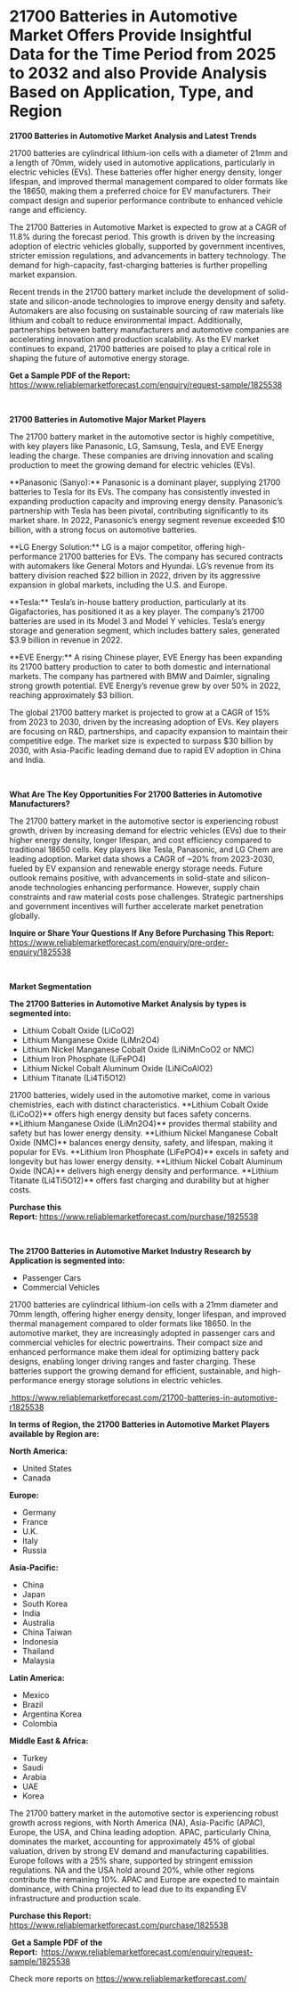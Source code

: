 <p><h1>21700 Batteries in Automotive Market Offers Provide Insightful Data for the Time Period from 2025 to 2032 and also Provide Analysis Based on Application, Type, and Region</h1></p><p><strong>21700 Batteries in Automotive Market Analysis and Latest Trends</strong></p>
<p><p>21700 batteries are cylindrical lithium-ion cells with a diameter of 21mm and a length of 70mm, widely used in automotive applications, particularly in electric vehicles (EVs). These batteries offer higher energy density, longer lifespan, and improved thermal management compared to older formats like the 18650, making them a preferred choice for EV manufacturers. Their compact design and superior performance contribute to enhanced vehicle range and efficiency.</p><p>The 21700 Batteries in Automotive Market is expected to grow at a CAGR of 11.8% during the forecast period. This growth is driven by the increasing adoption of electric vehicles globally, supported by government incentives, stricter emission regulations, and advancements in battery technology. The demand for high-capacity, fast-charging batteries is further propelling market expansion.</p><p>Recent trends in the 21700 battery market include the development of solid-state and silicon-anode technologies to improve energy density and safety. Automakers are also focusing on sustainable sourcing of raw materials like lithium and cobalt to reduce environmental impact. Additionally, partnerships between battery manufacturers and automotive companies are accelerating innovation and production scalability. As the EV market continues to expand, 21700 batteries are poised to play a critical role in shaping the future of automotive energy storage.</p></p>
<p><strong>Get a Sample PDF of the Report:&nbsp;</strong> <a href="https://www.reliablemarketforecast.com/enquiry/request-sample/1825538?utm_campaign=1170&utm_medium=2&utm_source=Github&utm_content=ia&utm_term=23012025&utm_id=21700-batteries-in-automotive">https://www.reliablemarketforecast.com/enquiry/request-sample/1825538</a></p>
<p>&nbsp;</p>
<p><strong>21700 Batteries in Automotive Major Market Players</strong></p>
<p><p>The 21700 battery market in the automotive sector is highly competitive, with key players like Panasonic, LG, Samsung, Tesla, and EVE Energy leading the charge. These companies are driving innovation and scaling production to meet the growing demand for electric vehicles (EVs).</p><p>**Panasonic (Sanyo):** Panasonic is a dominant player, supplying 21700 batteries to Tesla for its EVs. The company has consistently invested in expanding production capacity and improving energy density. Panasonic’s partnership with Tesla has been pivotal, contributing significantly to its market share. In 2022, Panasonic’s energy segment revenue exceeded $10 billion, with a strong focus on automotive batteries.</p><p>**LG Energy Solution:** LG is a major competitor, offering high-performance 21700 batteries for EVs. The company has secured contracts with automakers like General Motors and Hyundai. LG’s revenue from its battery division reached $22 billion in 2022, driven by its aggressive expansion in global markets, including the U.S. and Europe.</p><p>**Tesla:** Tesla’s in-house battery production, particularly at its Gigafactories, has positioned it as a key player. The company’s 21700 batteries are used in its Model 3 and Model Y vehicles. Tesla’s energy storage and generation segment, which includes battery sales, generated $3.9 billion in revenue in 2022.</p><p>**EVE Energy:** A rising Chinese player, EVE Energy has been expanding its 21700 battery production to cater to both domestic and international markets. The company has partnered with BMW and Daimler, signaling strong growth potential. EVE Energy’s revenue grew by over 50% in 2022, reaching approximately $3 billion.</p><p>The global 21700 battery market is projected to grow at a CAGR of 15% from 2023 to 2030, driven by the increasing adoption of EVs. Key players are focusing on R&D, partnerships, and capacity expansion to maintain their competitive edge. The market size is expected to surpass $30 billion by 2030, with Asia-Pacific leading demand due to rapid EV adoption in China and India.</p></p>
<p>&nbsp;</p>
<p><strong>What Are The Key Opportunities For 21700 Batteries in Automotive Manufacturers?</strong></p>
<p><p>The 21700 battery market in the automotive sector is experiencing robust growth, driven by increasing demand for electric vehicles (EVs) due to their higher energy density, longer lifespan, and cost efficiency compared to traditional 18650 cells. Key players like Tesla, Panasonic, and LG Chem are leading adoption. Market data shows a CAGR of ~20% from 2023-2030, fueled by EV expansion and renewable energy storage needs. Future outlook remains positive, with advancements in solid-state and silicon-anode technologies enhancing performance. However, supply chain constraints and raw material costs pose challenges. Strategic partnerships and government incentives will further accelerate market penetration globally.</p></p>
<p><strong>Inquire or Share Your Questions If Any Before Purchasing This Report:</strong> <a href="https://www.reliablemarketforecast.com/enquiry/pre-order-enquiry/1825538?utm_campaign=1170&utm_medium=2&utm_source=Github&utm_content=ia&utm_term=23012025&utm_id=21700-batteries-in-automotive">https://www.reliablemarketforecast.com/enquiry/pre-order-enquiry/1825538</a></p>
<p>&nbsp;</p>
<p><strong>Market Segmentation</strong></p>
<p><strong>The 21700 Batteries in Automotive Market Analysis by types is segmented into:</strong></p>
<p><ul><li>Lithium Cobalt Oxide (LiCoO2)</li><li>Lithium Manganese Oxide (LiMn2O4)</li><li>Lithium Nickel Manganese Cobalt Oxide (LiNiMnCoO2 or NMC)</li><li>Lithium Iron Phosphate (LiFePO4)</li><li>Lithium Nickel Cobalt Aluminum Oxide (LiNiCoAlO2)</li><li>Lithium Titanate (Li4Ti5O12)</li></ul></p>
<p><p>21700 batteries, widely used in the automotive market, come in various chemistries, each with distinct characteristics. **Lithium Cobalt Oxide (LiCoO2)** offers high energy density but faces safety concerns. **Lithium Manganese Oxide (LiMn2O4)** provides thermal stability and safety but has lower energy density. **Lithium Nickel Manganese Cobalt Oxide (NMC)** balances energy density, safety, and lifespan, making it popular for EVs. **Lithium Iron Phosphate (LiFePO4)** excels in safety and longevity but has lower energy density. **Lithium Nickel Cobalt Aluminum Oxide (NCA)** delivers high energy density and performance. **Lithium Titanate (Li4Ti5O12)** offers fast charging and durability but at higher costs.</p></p>
<p><strong>Purchase this Report:&nbsp;</strong><a href="https://www.reliablemarketforecast.com/purchase/1825538?utm_campaign=1170&utm_medium=2&utm_source=Github&utm_content=ia&utm_term=23012025&utm_id=21700-batteries-in-automotive">https://www.reliablemarketforecast.com/purchase/1825538</a></p>
<p>&nbsp;</p>
<p><strong>The 21700 Batteries in Automotive Market Industry Research by Application is segmented into:</strong></p>
<p><ul><li>Passenger Cars</li><li>Commercial Vehicles</li></ul></p>
<p><p>21700 batteries are cylindrical lithium-ion cells with a 21mm diameter and 70mm length, offering higher energy density, longer lifespan, and improved thermal management compared to older formats like 18650. In the automotive market, they are increasingly adopted in passenger cars and commercial vehicles for electric powertrains. Their compact size and enhanced performance make them ideal for optimizing battery pack designs, enabling longer driving ranges and faster charging. These batteries support the growing demand for efficient, sustainable, and high-performance energy storage solutions in electric vehicles.</p></p>
<p><a href="https://www.reliablemarketforecast.com/21700-batteries-in-automotive-r1825538?utm_campaign=1170&utm_medium=2&utm_source=Github&utm_content=ia&utm_term=23012025&utm_id=21700-batteries-in-automotive">&nbsp;https://www.reliablemarketforecast.com/21700-batteries-in-automotive-r1825538</a></p>
<p><strong>In terms of Region, the 21700 Batteries in Automotive Market Players available by Region are:</strong></p>
<p>
    <p> <strong> North America: </strong>
        <ul>
            <li>United States</li>
            <li>Canada</li>
        </ul>
        </p> 
    <p> <strong> Europe: </strong>
        <ul>
            <li>Germany</li>
            <li>France</li>
            <li>U.K.</li>
            <li>Italy</li>
            <li>Russia</li>
        </ul>
        </p> 
    <p> <strong> Asia-Pacific: </strong>
        <ul>
            <li>China</li>
            <li>Japan</li>
            <li>South Korea</li>
            <li>India</li>
            <li>Australia</li>
            <li>China Taiwan</li>
            <li>Indonesia</li>
            <li>Thailand</li>
            <li>Malaysia</li>
        </ul>
        </p> 
    <p> <strong> Latin America: </strong>
        <ul>
            <li>Mexico</li>
            <li>Brazil</li>
            <li>Argentina Korea</li>
            <li>Colombia</li>
        </ul>
        </p> 
    <p> <strong> Middle East & Africa: </strong>
        <ul>
            <li>Turkey</li>
            <li>Saudi</li>
            <li>Arabia</li>
            <li>UAE</li>
            <li>Korea</li>
        </ul>
    </p>
    </p>
<p><p>The 21700 battery market in the automotive sector is experiencing robust growth across regions, with North America (NA), Asia-Pacific (APAC), Europe, the USA, and China leading adoption. APAC, particularly China, dominates the market, accounting for approximately 45% of global valuation, driven by strong EV demand and manufacturing capabilities. Europe follows with a 25% share, supported by stringent emission regulations. NA and the USA hold around 20%, while other regions contribute the remaining 10%. APAC and Europe are expected to maintain dominance, with China projected to lead due to its expanding EV infrastructure and production scale.</p></p>
<p><strong>Purchase this Report: </strong><a href="https://www.reliablemarketforecast.com/purchase/1825538?utm_campaign=1170&utm_medium=2&utm_source=Github&utm_content=ia&utm_term=23012025&utm_id=21700-batteries-in-automotive">https://www.reliablemarketforecast.com/purchase/1825538</a></p>
<p>&nbsp;<strong>Get a Sample PDF of the Report:&nbsp;&nbsp;</strong><a href="https://www.reliablemarketforecast.com/enquiry/request-sample/1825538?utm_campaign=1170&utm_medium=2&utm_source=Github&utm_content=ia&utm_term=23012025&utm_id=21700-batteries-in-automotive">https://www.reliablemarketforecast.com/enquiry/request-sample/1825538</a></p>
<p><strong></strong></p>
<p>Check more reports on <a href="https://www.reliablemarketforecast.com/?utm_campaign=1170&utm_medium=2&utm_source=Github&utm_content=ia&utm_term=23012025&utm_id=21700-batteries-in-automotive">https://www.reliablemarketforecast.com/</a></p>